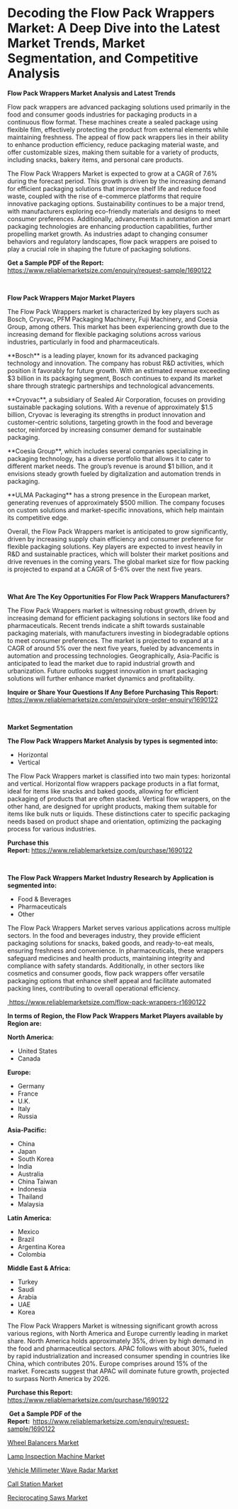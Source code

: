 <p><h1>Decoding the Flow Pack Wrappers Market: A Deep Dive into the Latest Market Trends, Market Segmentation, and Competitive Analysis</h1></p><p><strong>Flow Pack Wrappers Market Analysis and Latest Trends</strong></p>
<p><p>Flow pack wrappers are advanced packaging solutions used primarily in the food and consumer goods industries for packaging products in a continuous flow format. These machines create a sealed package using flexible film, effectively protecting the product from external elements while maintaining freshness. The appeal of flow pack wrappers lies in their ability to enhance production efficiency, reduce packaging material waste, and offer customizable sizes, making them suitable for a variety of products, including snacks, bakery items, and personal care products.</p><p>The Flow Pack Wrappers Market is expected to grow at a CAGR of 7.6% during the forecast period. This growth is driven by the increasing demand for efficient packaging solutions that improve shelf life and reduce food waste, coupled with the rise of e-commerce platforms that require innovative packaging options. Sustainability continues to be a major trend, with manufacturers exploring eco-friendly materials and designs to meet consumer preferences. Additionally, advancements in automation and smart packaging technologies are enhancing production capabilities, further propelling market growth. As industries adapt to changing consumer behaviors and regulatory landscapes, flow pack wrappers are poised to play a crucial role in shaping the future of packaging solutions.</p></p>
<p><strong>Get a Sample PDF of the Report:&nbsp;</strong> <a href="https://www.reliablemarketsize.com/enquiry/request-sample/1690122?utm_campaign=2113&utm_medium=2&utm_source=Github&utm_content=ia&utm_term=26032025&utm_id=flow-pack-wrappers">https://www.reliablemarketsize.com/enquiry/request-sample/1690122</a></p>
<p>&nbsp;</p>
<p><strong>Flow Pack Wrappers Major Market Players</strong></p>
<p><p>The Flow Pack Wrappers market is characterized by key players such as Bosch, Cryovac, PFM Packaging Machinery, Fuji Machinery, and Coesia Group, among others. This market has been experiencing growth due to the increasing demand for flexible packaging solutions across various industries, particularly in food and pharmaceuticals.</p><p>**Bosch** is a leading player, known for its advanced packaging technology and innovation. The company has robust R&D activities, which position it favorably for future growth. With an estimated revenue exceeding $3 billion in its packaging segment, Bosch continues to expand its market share through strategic partnerships and technological advancements.</p><p>**Cryovac**, a subsidiary of Sealed Air Corporation, focuses on providing sustainable packaging solutions. With a revenue of approximately $1.5 billion, Cryovac is leveraging its strengths in product innovation and customer-centric solutions, targeting growth in the food and beverage sector, reinforced by increasing consumer demand for sustainable packaging.</p><p>**Coesia Group**, which includes several companies specializing in packaging technology, has a diverse portfolio that allows it to cater to different market needs. The group’s revenue is around $1 billion, and it envisions steady growth fueled by digitalization and automation trends in packaging.</p><p>**ULMA Packaging** has a strong presence in the European market, generating revenues of approximately $500 million. The company focuses on custom solutions and market-specific innovations, which help maintain its competitive edge.</p><p>Overall, the Flow Pack Wrappers market is anticipated to grow significantly, driven by increasing supply chain efficiency and consumer preference for flexible packaging solutions. Key players are expected to invest heavily in R&D and sustainable practices, which will bolster their market positions and drive revenues in the coming years. The global market size for flow packing is projected to expand at a CAGR of 5-6% over the next five years.</p></p>
<p>&nbsp;</p>
<p><strong>What Are The Key Opportunities For Flow Pack Wrappers Manufacturers?</strong></p>
<p><p>The Flow Pack Wrappers market is witnessing robust growth, driven by increasing demand for efficient packaging solutions in sectors like food and pharmaceuticals. Recent trends indicate a shift towards sustainable packaging materials, with manufacturers investing in biodegradable options to meet consumer preferences. The market is projected to expand at a CAGR of around 5% over the next five years, fueled by advancements in automation and processing technologies. Geographically, Asia-Pacific is anticipated to lead the market due to rapid industrial growth and urbanization. Future outlooks suggest innovation in smart packaging solutions will further enhance market dynamics and profitability.</p></p>
<p><strong>Inquire or Share Your Questions If Any Before Purchasing This Report:</strong> <a href="https://www.reliablemarketsize.com/enquiry/pre-order-enquiry/1690122?utm_campaign=2113&utm_medium=2&utm_source=Github&utm_content=ia&utm_term=26032025&utm_id=flow-pack-wrappers">https://www.reliablemarketsize.com/enquiry/pre-order-enquiry/1690122</a></p>
<p>&nbsp;</p>
<p><strong>Market Segmentation</strong></p>
<p><strong>The Flow Pack Wrappers Market Analysis by types is segmented into:</strong></p>
<p><ul><li>Horizontal</li><li>Vertical</li></ul></p>
<p><p>The Flow Pack Wrappers market is classified into two main types: horizontal and vertical. Horizontal flow wrappers package products in a flat format, ideal for items like snacks and baked goods, allowing for efficient packaging of products that are often stacked. Vertical flow wrappers, on the other hand, are designed for upright products, making them suitable for items like bulk nuts or liquids. These distinctions cater to specific packaging needs based on product shape and orientation, optimizing the packaging process for various industries.</p></p>
<p><strong>Purchase this Report:&nbsp;</strong><a href="https://www.reliablemarketsize.com/purchase/1690122?utm_campaign=2113&utm_medium=2&utm_source=Github&utm_content=ia&utm_term=26032025&utm_id=flow-pack-wrappers">https://www.reliablemarketsize.com/purchase/1690122</a></p>
<p>&nbsp;</p>
<p><strong>The Flow Pack Wrappers Market Industry Research by Application is segmented into:</strong></p>
<p><ul><li>Food & Beverages</li><li>Pharmaceuticals</li><li>Other</li></ul></p>
<p><p>The Flow Pack Wrappers Market serves various applications across multiple sectors. In the food and beverages industry, they provide efficient packaging solutions for snacks, baked goods, and ready-to-eat meals, ensuring freshness and convenience. In pharmaceuticals, these wrappers safeguard medicines and health products, maintaining integrity and compliance with safety standards. Additionally, in other sectors like cosmetics and consumer goods, flow pack wrappers offer versatile packaging options that enhance shelf appeal and facilitate automated packing lines, contributing to overall operational efficiency.</p></p>
<p><a href="https://www.reliablemarketsize.com/flow-pack-wrappers-r1690122?utm_campaign=2113&utm_medium=2&utm_source=Github&utm_content=ia&utm_term=26032025&utm_id=flow-pack-wrappers">&nbsp;https://www.reliablemarketsize.com/flow-pack-wrappers-r1690122</a></p>
<p><strong>In terms of Region, the Flow Pack Wrappers Market Players available by Region are:</strong></p>
<p>
    <p> <strong> North America: </strong>
        <ul>
            <li>United States</li>
            <li>Canada</li>
        </ul>
        </p> 
    <p> <strong> Europe: </strong>
        <ul>
            <li>Germany</li>
            <li>France</li>
            <li>U.K.</li>
            <li>Italy</li>
            <li>Russia</li>
        </ul>
        </p> 
    <p> <strong> Asia-Pacific: </strong>
        <ul>
            <li>China</li>
            <li>Japan</li>
            <li>South Korea</li>
            <li>India</li>
            <li>Australia</li>
            <li>China Taiwan</li>
            <li>Indonesia</li>
            <li>Thailand</li>
            <li>Malaysia</li>
        </ul>
        </p> 
    <p> <strong> Latin America: </strong>
        <ul>
            <li>Mexico</li>
            <li>Brazil</li>
            <li>Argentina Korea</li>
            <li>Colombia</li>
        </ul>
        </p> 
    <p> <strong> Middle East & Africa: </strong>
        <ul>
            <li>Turkey</li>
            <li>Saudi</li>
            <li>Arabia</li>
            <li>UAE</li>
            <li>Korea</li>
        </ul>
    </p>
    </p>
<p><p>The Flow Pack Wrappers Market is witnessing significant growth across various regions, with North America and Europe currently leading in market share. North America holds approximately 35%, driven by high demand in the food and pharmaceutical sectors. APAC follows with about 30%, fueled by rapid industrialization and increased consumer spending in countries like China, which contributes 20%. Europe comprises around 15% of the market. Forecasts suggest that APAC will dominate future growth, projected to surpass North America by 2026.</p></p>
<p><strong>Purchase this Report: </strong><a href="https://www.reliablemarketsize.com/purchase/1690122?utm_campaign=2113&utm_medium=2&utm_source=Github&utm_content=ia&utm_term=26032025&utm_id=flow-pack-wrappers">https://www.reliablemarketsize.com/purchase/1690122</a></p>
<p>&nbsp;<strong>Get a Sample PDF of the Report:&nbsp;&nbsp;</strong><a href="https://www.reliablemarketsize.com/enquiry/request-sample/1690122?utm_campaign=2113&utm_medium=2&utm_source=Github&utm_content=ia&utm_term=26032025&utm_id=flow-pack-wrappers">https://www.reliablemarketsize.com/enquiry/request-sample/1690122</a></p>
<p><strong></strong></p>
<p><p><a href="https://github.com/izetajhazuga/Market-Research-Report-List-1/blob/main/wheel-balancers-market.md?utm_campaign=2113&utm_medium=2&utm_source=Github&utm_content=ia&utm_term=26032025&utm_id=flow-pack-wrappers">Wheel Balancers Market</a></p><p><a href="https://github.com/neilycalanww/Market-Research-Report-List-1/blob/main/lamp-inspection-machine-market.md?utm_campaign=2113&utm_medium=2&utm_source=Github&utm_content=ia&utm_term=26032025&utm_id=flow-pack-wrappers">Lamp Inspection Machine Market</a></p><p><a href="https://github.com/gackesaizaze/Market-Research-Report-List-1/blob/main/vehicle-millimeter-wave-radar-market.md?utm_campaign=2113&utm_medium=2&utm_source=Github&utm_content=ia&utm_term=26032025&utm_id=flow-pack-wrappers">Vehicle Millimeter Wave Radar Market</a></p><p><a href="https://github.com/anejaryaan8m/Market-Research-Report-List-1/blob/main/call-station-market.md?utm_campaign=2113&utm_medium=2&utm_source=Github&utm_content=ia&utm_term=26032025&utm_id=flow-pack-wrappers">Call Station Market</a></p><p><a href="https://github.com/keolalelekr8/Market-Research-Report-List-1/blob/main/reciprocating-saws-market.md?utm_campaign=2113&utm_medium=2&utm_source=Github&utm_content=ia&utm_term=26032025&utm_id=flow-pack-wrappers">Reciprocating Saws Market</a></p></p>